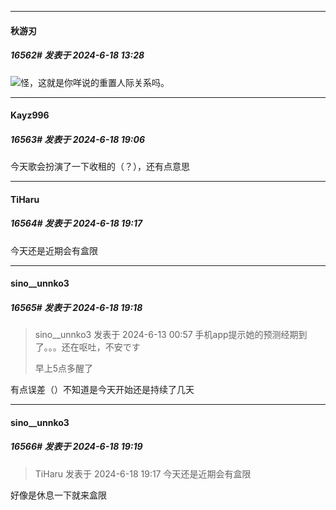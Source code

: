 ﻿
*****

####  秋游刃  
##### 16562#       发表于 2024-6-18 13:28

<img src="https://static.saraba1st.com/image/smiley/face2017/186.png" referrerpolicy="no-referrer">怪，这就是你咩说的重置人际关系吗。

*****

####  Kayz996  
##### 16563#       发表于 2024-6-18 19:06

今天歌会扮演了一下收租的（？），还有点意思


*****

####  TiHaru  
##### 16564#       发表于 2024-6-18 19:17

今天还是近期会有盒限

*****

####  sino__unnko3  
##### 16565#       发表于 2024-6-18 19:18

<blockquote>sino__unnko3 发表于 2024-6-13 00:57
手机app提示她的预测经期到了。。。还在呕吐，不安です

早上5点多醒了</blockquote>
有点误差（）不知道是今天开始还是持续了几天

*****

####  sino__unnko3  
##### 16566#       发表于 2024-6-18 19:19

<blockquote>TiHaru 发表于 2024-6-18 19:17
今天还是近期会有盒限</blockquote>
好像是休息一下就来盒限

